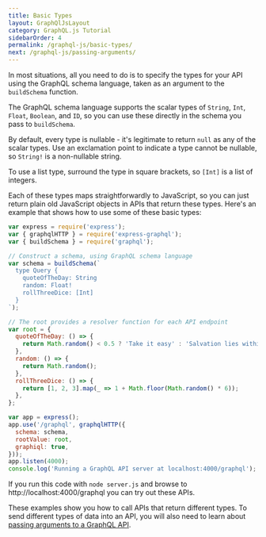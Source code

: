 ```yaml
---
title: Basic Types
layout: GraphQlJsLayout
category: GraphQL.js Tutorial
sidebarOrder: 4
permalink: /graphql-js/basic-types/
next: /graphql-js/passing-arguments/
---
```


In most situations, all you need to do is to specify the types for your API using the GraphQL schema language, taken as an argument to the `buildSchema` function.

The GraphQL schema language supports the scalar types of `String`, `Int`, `Float`, `Boolean`, and `ID`, so you can use these directly in the schema you pass to `buildSchema`.

By default, every type is nullable - it's legitimate to return `null` as any of the scalar types. Use an exclamation point to indicate a type cannot be nullable, so `String!` is a non-nullable string.

To use a list type, surround the type in square brackets, so `[Int]` is a list of integers.

Each of these types maps straightforwardly to JavaScript, so you can just return plain old JavaScript objects in APIs that return these types. Here's an example that shows how to use some of these basic types:

```javascript
var express = require('express');
var { graphqlHTTP } = require('express-graphql');
var { buildSchema } = require('graphql');

// Construct a schema, using GraphQL schema language
var schema = buildSchema(`
  type Query {
    quoteOfTheDay: String
    random: Float!
    rollThreeDice: [Int]
  }
`);

// The root provides a resolver function for each API endpoint
var root = {
  quoteOfTheDay: () => {
    return Math.random() < 0.5 ? 'Take it easy' : 'Salvation lies within';
  },
  random: () => {
    return Math.random();
  },
  rollThreeDice: () => {
    return [1, 2, 3].map(_ => 1 + Math.floor(Math.random() * 6));
  },
};

var app = express();
app.use('/graphql', graphqlHTTP({
  schema: schema,
  rootValue: root,
  graphiql: true,
}));
app.listen(4000);
console.log('Running a GraphQL API server at localhost:4000/graphql');
```

If you run this code with `node server.js` and browse to http://localhost:4000/graphql you can try out these APIs.

These examples show you how to call APIs that return different types. To send different types of data into an API, you will also need to learn about [passing arguments to a GraphQL API](/graphql-js/passing-arguments/).
